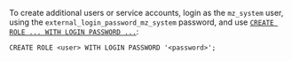 To create additional users or service accounts, login as the `mz_system` user,
using the `external_login_password_mz_system` password, and use [`CREATE ROLE
... WITH LOGIN PASSWORD ...`](/sql/create-role):

```mzsql
CREATE ROLE <user> WITH LOGIN PASSWORD '<password>';
```
